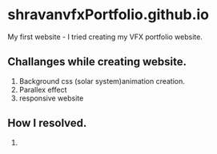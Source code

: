# shravanvfxPortfolio.github.io
My first website - I tried creating my VFX portfolio website.


## Challanges while creating website.

  1. Background css (solar system)animation creation.
  2. Parallex effect
  3. responsive website

## How I resolved.

1. 
